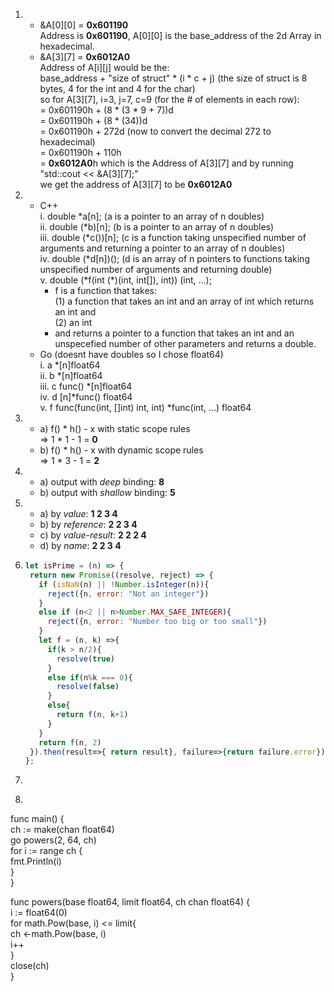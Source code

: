 1. * &A[0][0] = **0x601190**   
 Address is **0x601190**, A[0][0] is the base_address of the 2d Array in hexadecimal.  
   * &A[3][7] = **0x6012A0**  
 Address of A[i][j] would be the:  
 base_address + "size of struct" * (i * c + j) (the size of struct is 8 bytes, 4 for the int and 4 for the char)  
 so for A[3][7], i=3, j=7, c=9 (for the # of elements in each row):  
 = 0x601190h + (8 * (3 * 9 + 7))d  
 = 0x601190h + (8 * (34))d  
 = 0x601190h + 272d (now to convert the decimal 272 to hexadecimal)  
 = 0x601190h + 110h  
 = **0x6012A0**h which is the Address of A[3][7] and by running  
 "std::cout << &A[3][7];"  
  we get the address of A[3][7] to be **0x6012A0**
2. * C++  
    i. double \*a[n];  (a is a pointer to an array of n doubles)  
    ii. double (\*b)[n];  (b is a pointer to an array of n doubles)  
    iii. double (\*c())[n];  (c is a function taking unspecified number of arguments and returning a pointer to an array of n doubles)  
    iv. double (\*d[n])();  (d is an array of n pointers to functions taking unspecified number of arguments and returning double)  
    v. double (\*f(int (\*)(int, int[]), int)) (int, ...);  
      * f is a function that takes:  
        (1) a function that takes an int and an array of int which returns an int and  
        (2) an int  
      * and returns a pointer to a function that takes an int and an unspecefied number of other parameters and returns a double.  
    * Go (doesnt have doubles so I chose float64)  
    i. a \*[n]float64  
    ii. b \*[n]float64  
    iii. c func() \*[n]float64  
    iv. d [n]\*func() float64  
    v. f func(func(int, []int) int, int) \*func(int, ...) float64
3.  * a) f() * h() - x with static scope rules  
        => 1 * 1 - 1 = **0**  
    * b) f() * h() - x with dynamic scope rules  
        => 1 * 3 - 1 = **2**
4.  * a) output with   _deep_  binding: **8**
    * b) output with _shallow_ binding: **5**
5.  * a) by _value_: **1 2 3 4**
    * b) by _reference_: **2 2 3 4**
    * c) by _value-result_: **2 2 2 4**
    * d) by _name_: **2 2 3 4**
6. ```javascript
   let isPrime = (n) => {  
    return new Promise((resolve, reject) => {  
      if (isNaN(n) || !Number.isInteger(n)){  
        reject({n, error: "Not an integer"})  
      }  
      else if (n<2 || n>Number.MAX_SAFE_INTEGER){  
        reject({n, error: "Number too big or too small"})  
      }  
      let f = (n, k) =>{  
        if(k > n/2){  
          resolve(true)  
        }  
        else if(n%k === 0){  
          resolve(false)  
        }  
        else{  
          return f(n, k+1)  
        }  
      }  
      return f(n, 2)        
    }).then(result=>{ return result}, failure=>{return failure.error})  
   };
   ```
7.  
8. ```go
 func main() {  
  ch := make(chan float64)  
  go powers(2, 64, ch)  
  for i := range ch {  
    fmt.Println(i)  
  }  
}  

func powers(base float64, limit float64, ch chan float64) {  
  i := float64(0)  
  for math.Pow(base, i) <= limit{  
    ch <-math.Pow(base, i)  
    i++  
  }  
  close(ch)  
}  
```
